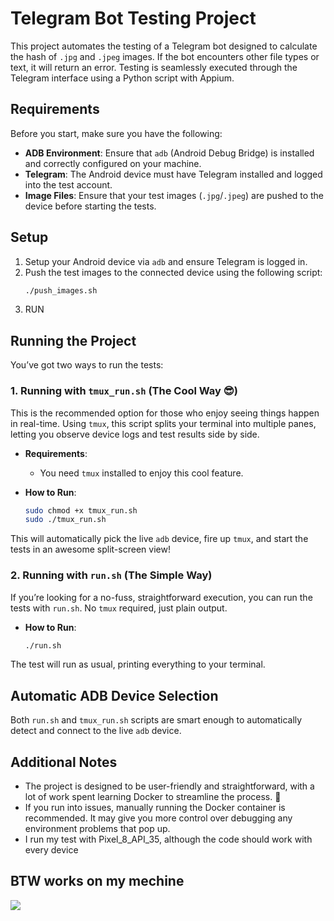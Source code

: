 # Telegram Bot Testing Project

This project automates the testing of a Telegram bot designed to calculate the hash of `.jpg` and `.jpeg` images. If the bot encounters other file types or text, it will return an error. Testing is seamlessly executed through the Telegram interface using a Python script with Appium.

## Requirements

Before you start, make sure you have the following:

- **ADB Environment**: Ensure that `adb` (Android Debug Bridge) is installed and correctly configured on your machine.
- **Telegram**: The Android device must have Telegram installed and logged into the test account.
- **Image Files**: Ensure that your test images (`.jpg`/`.jpeg`) are pushed to the device before starting the tests.

## Setup

1. Setup your Android device via `adb` and ensure Telegram is logged in.
2. Push the test images to the connected device using the following script:
    ```bash
    ./push_images.sh
    ```
3. RUN

## Running the Project

You’ve got two ways to run the tests:

### 1. Running with `tmux_run.sh` (The Cool Way 😎)

This is the recommended option for those who enjoy seeing things happen in real-time. Using `tmux`, this script splits your terminal into multiple panes, letting you observe device logs and test results side by side.

- **Requirements**: 
  - You need `tmux` installed to enjoy this cool feature.

- **How to Run**:
    ```bash
    sudo chmod +x tmux_run.sh
    sudo ./tmux_run.sh
    ```

This will automatically pick the live `adb` device, fire up `tmux`, and start the tests in an awesome split-screen view!

### 2. Running with `run.sh` (The Simple Way)

If you’re looking for a no-fuss, straightforward execution, you can run the tests with `run.sh`. No `tmux` required, just plain output.

- **How to Run**:
    ```bash
    ./run.sh
    ```

The test will run as usual, printing everything to your terminal.

## Automatic ADB Device Selection

Both `run.sh` and `tmux_run.sh` scripts are smart enough to automatically detect and connect to the live `adb` device.

## Additional Notes


- The project is designed to be user-friendly and straightforward, with a lot of work spent learning Docker to streamline the process. 🐳
- If you run into issues, manually running the Docker container is recommended. It may give you more control over debugging any environment problems that pop up.
- I run my test with Pixel_8_API_35, although the code should work with every device

## BTW works on my mechine
![](works_on_my_mechine.gif)